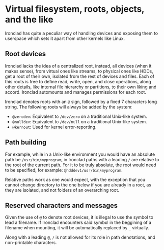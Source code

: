<!---
vfs.md: VFS description.
Copyright (C) 2021 streaksu

This program is free software: you can redistribute it and/or modify
it under the terms of the GNU General Public License as published by
the Free Software Foundation, either version 3 of the License, or
(at your option) any later version.

This program is distributed in the hope that it will be useful,
but WITHOUT ANY WARRANTY; without even the implied warranty of
MERCHANTABILITY or FITNESS FOR A PARTICULAR PURPOSE.  See the
GNU General Public License for more details.

You should have received a copy of the GNU General Public License
along with this program.  If not, see <http://www.gnu.org/licenses/>.
-->

# Virtual filesystem, roots, objects, and the like

Ironclad has quite a peculiar way of handling devices and exposing them to
userspace which sets it apart from other kernels like Linux. 

## Root devices

Ironclad lacks the idea of a centralized root, instead, all devices (when
it makes sense), from virtual ones like streams, to physical ones like HDDs, get
a root of their own, isolated from the rest of devices and files. Each of this
roots is free to define read, write, open, and close operations, along other
details, like internal file hierarchy or partitions, to their own liking
and accord. Ironclad automounts and manages permissions for each root.

Ironclad denotes roots with an `@` sign, followed by a fixed 7 characters long
string. The following roots will always be added by the system:

- `@zerodev`: Equivalent to `/dev/zero` on a traditional Unix-like system.
- `@nulldev`: Equivalent to `/dev/null` on a traditional Unix-like system.
- `@kernout`: Used for kernel error-reporting.

## Path building

For example, while in a Unix-like environment you would have an absolute path
be `/usr/bin/myprogram`, in Ironclad paths with a leading `/` are relative to
the root of the current path. For it to be truly absolute, the root would
need to be specified, for example: `@hdddev1/usr/bin/myprogram`.

Relative paths work as one would expect, with the exception that you cannot
change directory to the one below if you are already in a root, as they are
isolated, and not folders of an overarching root.

## Reserved characters and messages

Given the use of `@` to denote root devices, it is illegal to use the symbol
to lead a filename. If Ironclad encounters said symbol in the beggining of a
filename when mounting, it will be automatically replaced by `_` virtually.

Along with a leading `@`, `/` is not allowed for its role in path
denotations, and non-printable characters.
